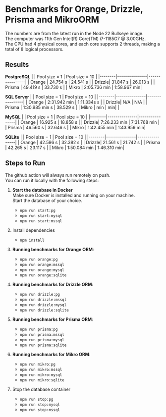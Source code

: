 # Benchmarks for Orange, Drizzle, Prisma and MikroORM
The numbers are from the latest run in the Node 22 Bullseye image.  
The computer was 11th Gen Intel(R) Core(TM) i7-1185G7 @ 3.00GHz.   
The CPU had 4 physical cores, and each core supports 2 threads, making a total of 8 logical processors. 
## Results  
**PostgreSQL**
|        | Pool size = 1 | Pool size = 10 |
|--------|---------------|----------------|
| Orange | 24.754 s       | 24.541 s        |
| Drizzle| 31.847 s       | 26.013 s        |
| Prisma | 49.419 s       | 33.730 s        |
| Mikro  | 2:05.736 min     | 1:58.967 min|
  
**SQL Server**
|        | Pool size = 1 | Pool size = 10 |
|--------|---------------|----------------|
| Orange | 2:31.942 min       | 1:11.334s s        |
| Drizzle| N/A        | N/A        |
| Prisma | 1:30.985 min s       | 38.529 s        |
| Mikro  |  min     | 		min| |
  
**MySQL**
|        | Pool size = 1 | Pool size = 10 |
|--------|---------------|----------------|
| Orange | 16.925 s       | 18.858 s        |
| Drizzle| 7:26.233 min       | 7:31.768 min        |
| Prisma | 46.560 s       | 32.646 s        |
| Mikro  | 1:42.455 min     | 1:43.959 min|
  
**SQLite**
|        | Pool size = 1 | Pool size = 10 |
|--------|---------------|----------------|
| Orange | 42.596 s       |  32.382 s        |
| Drizzle| 21.561 s       | 21.742 s        |
| Prisma | 42.265 s       | 23.117 s        |
| Mikro  | 1:50.084 min     | 1:46.310 min|
  
## Steps to Run

The github action will always run remotely on push.  
You can run it locally with the following steps:  

1. **Start the database in Docker**  
   Make sure Docker is installed and running on your machine.  
   Start the database of your choice.  
   - ```npm run start:pg```
   - ```npm run start:mysql```
   - ```npm run start:mssql```

2. Install dependencies
   - ```npm install```

3. **Running benchmarks for Orange ORM**:
   - ```npm run orange:pg```
   - ```npm run orange:mssql```
   - ```npm run orange:mysql```
   - ```npm run orange:sqlite```
4. **Running benchmarks for Drizzle ORM**:
   - ```npm run drizzle:pg```
   - ```npm run drizzle:mssql```
   - ```npm run drizzle:mysql```
   - ```npm run drizzle:sqlite```
5. **Running benchmarks for Prisma ORM**:
   - ```npm run prisma:pg```   
   - ```npm run prisma:mssql```
   - ```npm run prisma:mysql```
   - ```npm run prisma:sqlite```
6. **Running benchmarks for Mikro ORM**:    
   - ```npm run mikro:pg```
   - ```npm run mikro:mssql```
   - ```npm run mikro:mysql```
   - ```npm run mikro:sqlite```

7. Stop the database container
   - ```npm run stop:pg```
   - ```npm run stop:mysql```
   - ```npm run stop:mssql```
